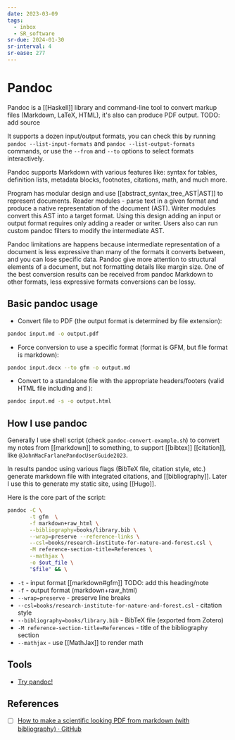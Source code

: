 ```yaml
---
date: 2023-03-09
tags:
  - inbox
  - SR_software
sr-due: 2024-01-30
sr-interval: 4
sr-ease: 277
---
```


# Pandoc

Pandoc is a [[Haskell]] library and command-line tool to convert markup files
(Markdown, LaTeX, HTML), it's also can produce PDF output.
TODO: add source

It supports a dozen input/output formats, you can check this by running
`pandoc --list-input-formats` and `pandoc --list-output-formats` commands, or
use the `--from` and `--to` options to select formats interactively.

Pandoc supports Markdown with various features like: syntax for tables,
definition lists, metadata blocks, footnotes, citations, math, and much more.

Program has modular design and use [[abstract_syntax_tree_AST|AST]] to represent
documents. Reader modules - parse text in a given format and produce a native
representation of the document (AST). Writer modules convert this AST into a
target format. Using this design adding an input or output format requires only
adding a reader or writer. Users also can run custom pandoc filters to modify
the intermediate AST.

Pandoc limitations are happens because intermediate representation of a document
is less expressive than many of the formats it converts between, and you can
lose specific data. Pandoc give more attention to structural elements of a
document, but not formatting details like margin size. One of the best
conversion results can be received from pandoc Markdown to other formats, less
expressive formats conversions can be lossy.

## Basic pandoc usage

- Convert file to PDF (the output format is determined by file extension):

```bash
pandoc input.md -o output.pdf
```

- Force conversion to use a specific format (format is GFM, but file format is
  markdown):

```bash
pandoc input.docx --to gfm -o output.md
```

- Convert to a standalone file with the appropriate headers/footers (valid HTML
  file including <head> and <body>):

```bash
pandoc input.md -s -o output.html
```

## How I use pandoc

Generally I use shell script (check `pandoc-convert-example.sh`) to convert my
notes from [[markdown]] to something, to support [[bibtex]] [[citation]], like
`@JohnMacFarlanePandocUserGuide2023`.

In results pandoc using various flags (BibTeX file, citation style, etc.)
generate markdown file with integrated citations, and [[bibliography]]. Later I
use this to generate my static site, using [[Hugo]].

Here is the core part of the script:

```bash
pandoc -C \
       -t gfm  \
       -f markdown+raw_html \
       --bibliography=books/library.bib \
       --wrap=preserve --reference-links \
       --csl=books/research-institute-for-nature-and-forest.csl \
       -M reference-section-title=References \
       --mathjax \
       -o $out_file \
       "$file" && \
```

- `-t` - input format [[markdown#gfm]] TODO: add this heading/note
- `-f` - output format (markdown+raw_html)
- `--wrap=preserve` - preserve line breaks
- `--csl=books/research-institute-for-nature-and-forest.csl` - citation style
- `--bibliography=books/library.bib` - BibTeX file (exported from Zotero)
- `-M reference-section-title=References` - title of the bibliography section
- `--mathjax` - use [[MathJax]] to render math

## Tools

- [Try pandoc!](https://pandoc.org/try/)

## References

- [ ] [How to make a scientific looking PDF from markdown (with bibliography) · GitHub](https://gist.github.com/maxogden/97190db73ac19fc6c1d9beee1a6e4fc8)
